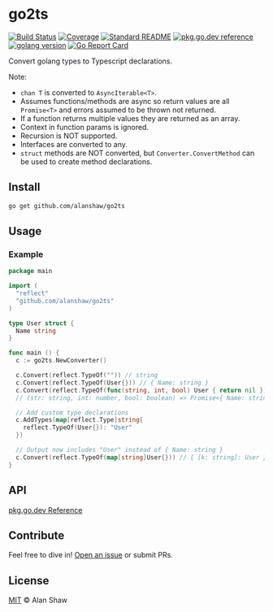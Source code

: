 # go2ts

[![Build Status](https://travis-ci.org/alanshaw/go2ts.svg?branch=master)](https://travis-ci.org/alanshaw/go2ts)
[![Coverage](https://codecov.io/gh/alanshaw/go2ts/branch/master/graph/badge.svg)](https://codecov.io/gh/alanshaw/go2ts)
[![Standard README](https://img.shields.io/badge/readme%20style-standard-brightgreen.svg)](https://github.com/RichardLitt/standard-readme)
[![pkg.go.dev reference](https://img.shields.io/badge/go.dev-reference-007d9c?logo=go&logoColor=white)](https://pkg.go.dev/github.com/alanshaw/go2ts)
[![golang version](https://img.shields.io/badge/golang-%3E%3D1.15.0-orange.svg)](https://golang.org/)
[![Go Report Card](https://goreportcard.com/badge/github.com/alanshaw/go2ts)](https://goreportcard.com/report/github.com/alanshaw/go2ts)

Convert golang types to Typescript declarations.

Note:
* `chan T` is converted to `AsyncIterable<T>`.
* Assumes functions/methods are async so return values are all `Promise<T>` and errors assumed to be thrown not returned.
* If a function returns multiple values they are returned as an array.
* Context in function params is ignored.
* Recursion is NOT supported.
* Interfaces are converted to any.
* `struct` methods are NOT converted, but `Converter.ConvertMethod` can be used to create method declarations.

## Install

```sh
go get github.com/alanshaw/go2ts
```

## Usage

### Example

```go
package main

import (
  "reflect"
  "github.com/alanshaw/go2ts"
)

type User struct {
  Name string
}

func main () {
  c := go2ts.NewConverter()

  c.Convert(reflect.TypeOf("")) // string
  c.Convert(reflect.TypeOf(User{})) // { Name: string }
  c.Convert(reflect.TypeOf(func(string, int, bool) User { return nil })
  // (str: string, int: number, bool: boolean) => Promise<{ Name: string }>

  // Add custom type declarations
  c.AddTypes(map[reflect.Type]string{
    reflect.TypeOf(User{}): "User"
  })

  // Output now includes "User" instead of { Name: string }
  c.Convert(reflect.TypeOf(map[string]User{})) // { [k: string]: User }
}
```

## API

[pkg.go.dev Reference](https://pkg.go.dev/github.com/alanshaw/go2ts)

## Contribute

Feel free to dive in! [Open an issue](https://github.com/alanshaw/go2ts/issues/new) or submit PRs.

## License

[MIT](LICENSE) © Alan Shaw
